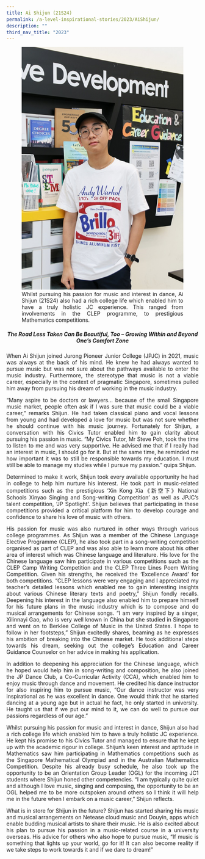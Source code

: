 ```yaml
---
title: Ai Shijun (21S24)
permalink: /a-level-inspirational-stories/2023/AiShijun/
description: ""
third_nav_title: "2023"
---
```

<div align=justify>

<figure>
<img src="/images/Accomplishment/2023/11Ai Shijun.jpg">
<figcaption>Whilst pursuing his passion for music and interest in dance, Ai Shijun (21S24) also had a rich college life which enabled him to have a truly holistic JC experience. This ranged from involvements in the CLEP programme, to prestigious Mathematics competitions.</figcaption></figure>

<center><h5> The Road Less Taken Can Be Beautiful, Too – Growing Within and Beyond One’s Comfort Zone</h5></center>

<p>When Ai Shijun joined Jurong Pioneer Junior College (JPJC) in 2021, music was always at the back of his mind. He knew he had always wanted to pursue music but was not sure about the pathways available to enter the music industry. Furthermore, the stereotype that music is not a viable career, especially in the context of pragmatic Singapore, sometimes pulled him away from pursuing his dream of working in the music industry.</p>

<p>“Many aspire to be doctors or lawyers… because of the small Singapore music market, people often ask if I was sure that music could be a viable career,” remarks Shijun. He had taken classical piano and vocal lessons from young and had developed a love for music but was not sure whether he should continue with his music journey. Fortunately for Shijun, a conversation with his Civics Tutor enabled him to gain clarity about pursuing his passion in music. “My Civics Tutor, Mr Steve Poh, took the time to listen to me and was very supportive. He advised me that if I really had an interest in music, I should go for it. But at the same time, he reminded me how important it was to still be responsible towards my education. I must still be able to manage my studies while I pursue my passion.” quips Shijun.</p>

<p>Determined to make it work, Shijun took every available opportunity he had in college to help him nurture his interest. He took part in music-related competitions such as the prestigious ‘Xin Kong Xia《新空下》National Schools Xinyao Singing and Song-writing Competition’ as well as JPJC’s talent competition, ‘JP Spotlight’. Shijun believes that participating in these competitions provided a critical platform for him to develop courage and confidence to share his love of music with others.</p>

<p>His passion for music was also nurtured in other ways through various college programmes. As Shijun was a member of the Chinese Language Elective Programme (CLEP), he also took part in a song-writing competition organised as part of CLEP and was also able to learn more about his other area of interest which was Chinese language and literature. His love for the Chinese language saw him participate in various competitions such as the CLEP Camp Writing Competition and the CLEP Three Lines Poem Writing Competition. Given his strengths, he received the ‘Excellence Award’ for both competitions. “CLEP lessons were very engaging and I appreciated my teacher’s detailed lessons which enabled me to gain interesting insights about various Chinese literary texts and poetry,” Shijun fondly recalls. Deepening his interest in the language also enabled him to prepare himself for his future plans in the music industry which is to compose and do musical arrangements for Chinese songs. “I am very inspired by a singer, Xilinnayi Gao, who is very well known in China but she studied in Singapore and went on to Berklee College of Music in the United States. I hope to follow in her footsteps,” Shijun excitedly shares, beaming as he expresses his ambition of breaking into the Chinese market. He took additional steps towards his dream, seeking out the college’s Education and Career Guidance Counselor on her advice in making his application.</p>

<p>In addition to deepening his appreciation for the Chinese language, which he hoped would help him in song-writing and composition, he also joined the JP Dance Club, a Co-Curricular Activity (CCA), which enabled him to enjoy music through dance and movement. He credited his dance instructor for also inspiring him to pursue music, “Our dance instructor was very inspirational as he was excellent in dance. One would think that he started dancing at a young age but in actual he fact, he only started in university. He taught us that if we put our mind to it, we can do well to pursue our passions regardless of our age.”</p>

<p>Whilst pursuing his passion for music and interest in dance, Shijun also had a rich college life which enabled him to have a truly holistic JC experience. He kept his promise to his Civics Tutor and managed to ensure that he kept up with the academic rigour in college. Shijun’s keen interest and aptitude in Mathematics saw him participating in Mathematics competitions such as the Singapore Mathematical Olympiad and in the Australian Mathematics Competition. Despite his already busy schedule, he also took up the opportunity to be an Orientation Group Leader (OGL) for the incoming JC1 students where Shijun honed other competencies. “I am typically quite quiet and although I love music, singing and composing, the opportunity to be an OGL helped me to be more outspoken around others so I think it will help me in the future when I embark on a music career,” Shijun reflects.</p>

<p>What is in store for Shijun in the future? Shijun has started sharing his music and musical arrangements on Netease cloud music and Douyin, apps which enable budding musical artists to share their music. He is also excited about his plan to pursue his passion in a music-related course in a university overseas. His advice for others who also hope to pursue music, “If music is something that lights up your world, go for it! It can also become reality if we take steps to work towards it and if we dare to dream!”</p>